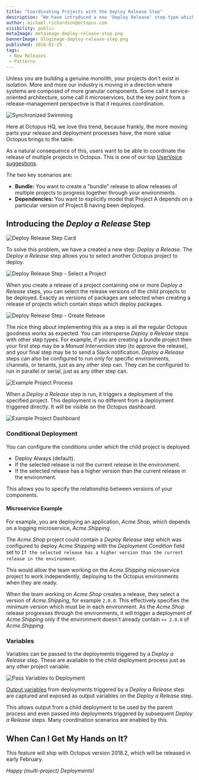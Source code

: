 ```yaml
---
title: "Coordinating Projects with the Deploy Release Step"
description: "We have introduced a new 'Deploy Release' step type which allows coordination between Octopus Projects"
author: michael.richardson@octopus.com
visibility: public
metaImage: metaimage-deploy-release-step.png
bannerImage: blogimage-deploy-release-step.png
published: 2018-01-29
tags:
 - New Releases
 - Patterns 
---
```


Unless you are building a genuine monolith, your projects don't exist in isolation. More and more our industry is moving in a direction where systems are composed of more granular components. Some call it service-oriented architecture, some call it microservices, but the key point from a release-management perspective is that it requires coordination.  

![Synchronized Swimming](synchronized-swimming.jpg "width=500")


Here at Octopus HQ, we love this trend, because frankly, the more moving parts your release and deployment processes have, the more value Octopus brings to the table. 

As a natural consequence of this, users want to be able to coordinate the release of multiple projects in Octopus. This is one of our top [UserVoice suggestions](https://octopusdeploy.uservoice.com/forums/170787-general/suggestions/9811932-allow-project-dependencies-so-deploying-one-proj).

The two key scenarios are:

- **Bundle:** You want to create a "bundle" release to allow releases of multiple projects to progress together through your environments. 
- **Dependencies:** You want to explicitly model that Project A depends on a particular version of Project B having been deployed.

## Introducing the _Deploy a Release_ Step    

![Deploy Release Step Card](deploy-release-card.png)   

To solve this problem, we have a created a new step: _Deploy a Release_.  The _Deploy a Release_ step allows you to select another Octopus project to deploy.   


![Deploy Release Step - Select a Project](deploy-release-step-edit.png "width=500")

When you create a release of a project containing one or more _Deploy a Release_ steps, you can select the release versions of the child projects to be deployed.  Exactly as versions of packages are selected when creating a release of projects which contain steps which deploy packages.   


![Deploy Release Step - Create Release](create-release-annotated.png "width=500")

The nice thing about implementing this as a step is all the regular Octopus goodness works as expected. You can intersperse _Deploy a Release_ steps with other step types.  For example, if you are creating a bundle project then your first step may be a _Manual Intervention_ step (to approve the release), and your final step may be to send a Slack notification. _Deploy a Release_ steps can also be configured to run only for specific environments, channels, or tenants, just as any other step can. They can be configured to run in parallel or serial, just as any other step can.   


![Example Project Process](voltron-project-process.png "width=500")

When a _Deploy a Release_ step is run, it triggers a deployment of the specified project. This deployment is no different from a deployment triggered directly.  It will be visible on the Octopus dashboard.   



![Example Project Dashboard](voltron-dashboard-annotated.png "width=500")



### Conditional Deployment

You can configure the conditions under which the child project is deployed:

- Deploy Always (default).
- If the selected release is not the current release in the environment.
- If the selected release has a higher version than the current release in the environment.

This allows you to specify the relationship between versions of your components. 

#### Microservice Example

For example, you are deploying an application, _Acme.Shop_, which depends on a logging microservice, _Acme.Shipping_.   

The _Acme.Shop_ project could contain a _Deploy Release_ step which was configured to deploy _Acme.Shipping_ with the _Deployment Condition_ field set to `If the selected release has a higher version than the current release in the environment`.

This would allow the team working on the _Acme.Shipping_ microservice project to work independently, deploying to the Octopus environments when they are ready. 

When the team working on _Acme.Shop_ creates a release, they select a version of _Acme.Shipping_, for example `2.0.0`.  This effectively specifies the minimum version which must be in each environment. As the _Acme.Shop_ release progresses through the environments, it will trigger a deployment of _Acme.Shipping_ only if the environment doesn't already contain `>= 2.0.0` of _Acme.Shipping_.        

### Variables

Variables can be passed to the deployments triggered by a _Deploy a Release_ step. These are available to the child deployment process just as any other project variable.    


![Pass Variables to Deployment](deploy-release-variables.png "width=500")


[Output variables](https://octopus.com/docs/deployment-process/variables/output-variables.md) from deployments triggered by a _Deploy a Release_ step are captured and exposed as output variables on the _Deploy a Release_ step.

This allows output from a child deployment to be used by the parent process and even passed into deployments triggered by subsequent _Deploy a Release_ steps.  Many coordination scenarios are enabled by this. 

## When Can I Get My Hands on It?

This feature will ship with Octopus version 2018.2, which will be released in early February.

_Happy (multi-project) Deployments!_
